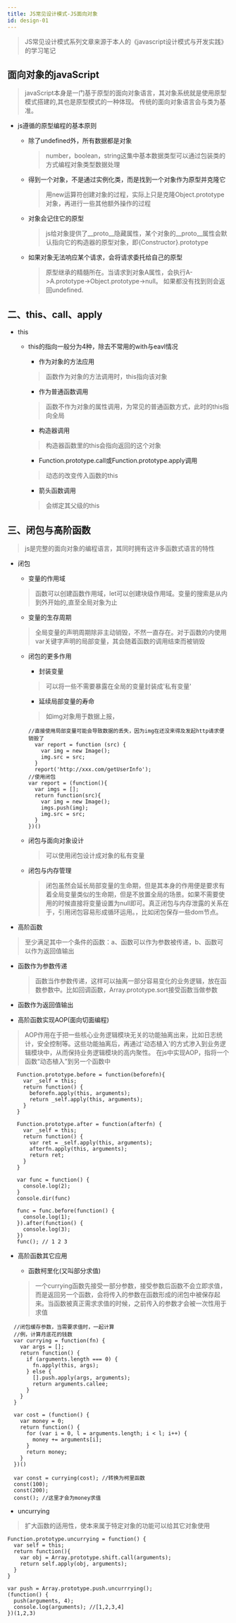 ```yaml
---
title: JS常见设计模式-JS面向对象
id: design-01
---
```


>JS常见设计模式系列文章来源于本人的《javascript设计模式与开发实践》的学习笔记

## 面向对象的javaScript
> javaScript本身是一门基于原型的面向对象语言，其对象系统就是使用原型模式搭建的,其也是原型模式的一种体现。
> 传统的面向对象语言会与类为基准。
 
  + js遵循的原型编程的基本原则

    - 除了undefined外，所有数据都是对象
      >number，boolean，string这集中基本数据类型可以通过包装类的方式编程对象类型数据处理
    - 得到一个对象，不是通过实例化类，而是找到一个对象作为原型并克隆它
      >用new运算符创建对象的过程，实际上只是克隆Object.prototype对象，再进行一些其他额外操作的过程
    - 对象会记住它的原型
      >js给对象提供了__proto__隐藏属性，某个对象的__proto__属性会默认指向它的构造器的原型对象，即{Constructor}.prototype
    - 如果对象无法响应某个请求，会将请求委托给自己的原型
      >原型继承的精髓所在。当请求到对象A属性，会执行A->A.prototype->Object.prototype->null。
      >如果都没有找到则会返回undefined.

## 二、this、call、apply

+ this

  - this的指向一般分为4种，除去不常用的with与eavl情况

    - 作为对象的方法应用
    > 函数作为对象的方法调用时，this指向该对象
    - 作为普通函数调用
    > 函数不作为对象的属性调用，为常见的普通函数方式，此时的this指向全局
    - 构造器调用
    > 构造器函数里的this会指向返回的这个对象
    - Function.prototype.call或Function.prototype.apply调用
    > 动态的改变传入函数的this
    - 箭头函数调用
    > 会绑定其父级的this


## 三、闭包与高阶函数
> js是完整的面向对象的编程语言，其同时拥有这许多函数式语言的特性

+ 闭包

  - 变量的作用域
  > 函数可以创建函数作用域，let可以创建块级作用域。变量的搜索是从内到外开始的,直至全局对象为止

  - 变量的生存周期
  > 全局变量的声明周期除非主动销毁，不然一直存在。对于函数的内使用var关键字声明的局部变量，其会随着函数的调用结束而被销毁

  - 闭包的更多作用

    - 封装变量
    >可以将一些不需要暴露在全局的变量封装成'私有变量'

    - 延续局部变量的寿命
    > 如img对象用于数据上报，

    ```
    //直接使用局部变量可能会导致数据的丢失，因为img在还没来得及发起http请求便销毁了
      var report = function (src) {
        var img = new Image();
        img.src = src;
      }
      report('http://xxx.com/getUserInfo');
    //使用闭包
    var report = (function(){
      var imgs = [];
      return function(src){
        var img = new Image();
        imgs.push(img);
        img.src = src;
      }
    })()
    ```
  
  - 闭包与面向对象设计
    > 可以使用闭包设计成对象的私有变量

  - 闭包与内存管理
    >闭包虽然会延长局部变量的生命期，但是其本身的作用便是要求有着全局变量类似的生命期，但是不放置全局的场景。如果不需要使用的时候直接将变量设置为null即可。真正闭包与内存泄露的关系在于，引用闭包容易形成循环运用。，比如闭包保存一些dom节点。

+ 高阶函数
> 至少满足其中一个条件的函数：a、函数可以作为参数被传递，b、函数可以作为返回值输出

  - 函数作为参数传递
    > 函数当作参数传递，这样可以抽离一部分容易变化的业务逻辑，放在函数参数中。比如回调函数，Array.prototype.sort接受函数当做参数

  - 函数作为返回值输出

+ 高阶函数实现AOP(面向切面编程)
> AOP作用在于把一些核心业务逻辑模块无关的功能抽离出来，比如日志统计，安全控制等。这些功能抽离后，再通过'动态植入'的方式渗入到业务逻辑模块中，从而保持业务逻辑模块的高内聚性。
> 在js中实现AOP，指将一个函数“动态植入”到另一个函数中
```
   Function.prototype.before = function(beforefn){
     var _self = this;
     return function() {
       beforefn.apply(this, arguments);
       return _self.apply(this, arguments);
     }
   }

   Function.prototype.after = function(afterfn) {
     var _self = this;
     return function() {
       var ret = _self.apply(this, arguments);
       afterfn.apply(this, arguments);
       return ret;
     }
   }

   var func = function() {
     console.log(2);
   }
   console.dir(func)

   func = func.before(function() {
     console.log(1);
   }).after(function() {
     console.log(3);
   })
   func(); // 1 2 3
```

  + 高阶函数其它应用

    - 函数柯里化(又叫部分求值)
    > 一个currying函数先接受一部分参数，接受参数后函数不会立即求值，而是返回另一个函数，会将传入的参数在函数形成的闭包中被保存起来。当函数被真正需求求值的时候，之前传入的参数才会被一次性用于求值

  ```
    //闭包缓存参数，当需要求值时，一起计算
    //例，计算月底花的钱数
    var currying = function(fn) {
      var args = [];
      return function() {
        if (arguments.length === 0) {
          fn.apply(this, args);
        } else {
          [].push.apply(args, arguments);
          return arguments.callee;
        }
      }
    }

    var cost = (function() {
      var money = 0;
      return function() {
        for (var i = 0, l = arguments.length; i < l; i++) {
          money += arguments[i];
        }
        return money;
      }
    })()

    var const = currying(cost); //转换为柯里函数
    const(100);
    const(200);
    const(); //这里才会为money求值
  ```

  + uncurrying
  >扩大函数的适用性，使本来属于特定对象的功能可以给其它对象使用
  ```
  Function.prototype.uncurrying = function() {
    var self = this;
    return function(){
      var obj = Array.prototype.shift.call(arguments);
      return self.apply(obj, arguments);
    }
  }

  var push = Array.prototype.push.uncurrrying();
  (function() {
    push(arguments, 4);
    console.log(arguments); //[1,2,3,4]
  })(1,2,3)
  ```
